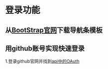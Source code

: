 # 登录功能
## 从[BootStrap官网](https://www.bootcss.com/)下载导航条模板
## 用github账号实现快速登录
1.登录github官网并找到[api中的OAuth](https://developer.github.com/apps/building-oauth-apps/creating-an-oauth-app/)
